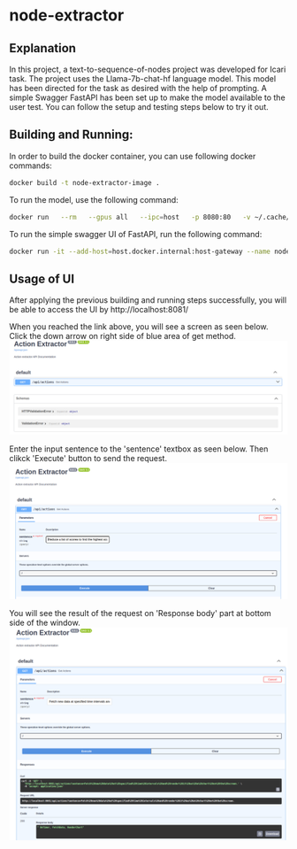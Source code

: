 # node-extractor

## Explanation
In this project, a text-to-sequence-of-nodes project was developed for Icari task. The project uses the Llama-7b-chat-hf language model. This model has been directed for the task as desired with the help of prompting. A simple Swagger FastAPI has been set up to make the model available to the user test. You can follow the setup and testing steps below to try it out.


## Building and Running:
In order to build the docker container, you can use following docker commands:

```bash
docker build -t node-extractor-image .
```

To run the model, use the following command:
```bash
docker run   --rm   --gpus all   --ipc=host   -p 8080:80   -v ~/.cache/huggingface/hub:/data   -e HF_API_TOKEN=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   ghcr.io/huggingface/text-generation-inference:0.9   --hostname 0.0.0.0   --model-id meta-llama/Llama-2-7b-chat-hf   --quantize bitsandbytes   --num-shard  1
```

To run the simple swagger UI of FastAPI, run the following command:
```bash
docker run -it --add-host=host.docker.internal:host-gateway --name node-extractor -p 8081:8081 node-extractor-image
```

## Usage of UI
After applying the previous building and running steps successfully, you will be able to access the UI by http://localhost:8081/

When you reached the link above, you will see a screen as seen below. Click the down arrow on right side of blue area of get method.
![Step1](assets/1.png)


Enter the input sentence to the 'sentence' textbox as seen below. Then clikck 'Execute' button to send the request.
![Step2](assets/2.png)


You will see the result of the request on 'Response body' part at bottom side of the window.
![Step3](assets/3.png)